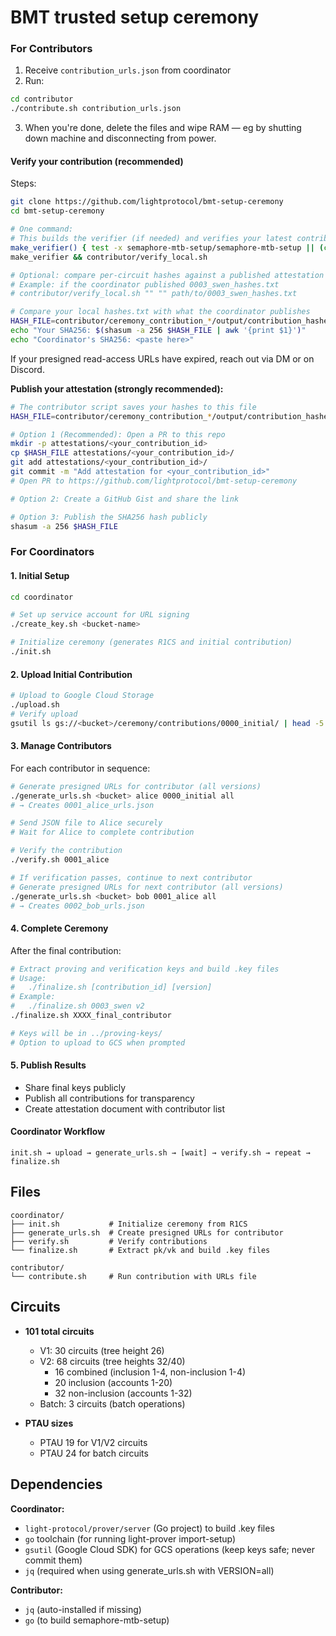 # BMT trusted setup ceremony

### For Contributors

1. Receive `contribution_urls.json` from coordinator
2. Run:

```bash
cd contributor
./contribute.sh contribution_urls.json
```

3. When you're done, delete the files and wipe RAM — eg by shutting down machine and disconnecting from power.

#### Verify your contribution (recommended)

Steps:

```bash
git clone https://github.com/lightprotocol/bmt-setup-ceremony
cd bmt-setup-ceremony

# One command:
# This builds the verifier (if needed) and verifies your latest contribution using saved offline inputs
make_verifier() { test -x semaphore-mtb-setup/semaphore-mtb-setup || (cd semaphore-mtb-setup && go build -o semaphore-mtb-setup .); }
make_verifier && contributor/verify_local.sh

# Optional: compare per-circuit hashes against a published attestation file
# Example: if the coordinator published 0003_swen_hashes.txt
# contributor/verify_local.sh "" "" path/to/0003_swen_hashes.txt

# Compare your local hashes.txt with what the coordinator publishes
HASH_FILE=contributor/ceremony_contribution_*/output/contribution_hashes.txt
echo "Your SHA256: $(shasum -a 256 $HASH_FILE | awk '{print $1}')"
echo "Coordinator's SHA256: <paste here>"
```

If your presigned read-access URLs have expired, reach out via DM or on Discord.

**Publish your attestation (strongly recommended):**

```bash
# The contributor script saves your hashes to this file
HASH_FILE=contributor/ceremony_contribution_*/output/contribution_hashes.txt

# Option 1 (Recommended): Open a PR to this repo
mkdir -p attestations/<your_contribution_id>
cp $HASH_FILE attestations/<your_contribution_id>/
git add attestations/<your_contribution_id>/
git commit -m "Add attestation for <your_contribution_id>"
# Open PR to https://github.com/lightprotocol/bmt-setup-ceremony

# Option 2: Create a GitHub Gist and share the link

# Option 3: Publish the SHA256 hash publicly
shasum -a 256 $HASH_FILE
```

### For Coordinators

#### 1. Initial Setup

```bash
cd coordinator

# Set up service account for URL signing
./create_key.sh <bucket-name>

# Initialize ceremony (generates R1CS and initial contribution)
./init.sh
```

#### 2. Upload Initial Contribution

```bash
# Upload to Google Cloud Storage
./upload.sh
# Verify upload
gsutil ls gs://<bucket>/ceremony/contributions/0000_initial/ | head -5
```

#### 3. Manage Contributors

For each contributor in sequence:

```bash
# Generate presigned URLs for contributor (all versions)
./generate_urls.sh <bucket> alice 0000_initial all
# → Creates 0001_alice_urls.json

# Send JSON file to Alice securely
# Wait for Alice to complete contribution

# Verify the contribution
./verify.sh 0001_alice

# If verification passes, continue to next contributor
# Generate presigned URLs for next contributor (all versions)
./generate_urls.sh <bucket> bob 0001_alice all
# → Creates 0002_bob_urls.json
```

#### 4. Complete Ceremony

After the final contribution:

```bash
# Extract proving and verification keys and build .key files
# Usage:
#   ./finalize.sh [contribution_id] [version]
# Example:
#   ./finalize.sh 0003_swen v2
./finalize.sh XXXX_final_contributor

# Keys will be in ../proving-keys/
# Option to upload to GCS when prompted
```

#### 5. Publish Results

- Share final keys publicly
- Publish all contributions for transparency
- Create attestation document with contributor list

#### Coordinator Workflow

```
init.sh → upload → generate_urls.sh → [wait] → verify.sh → repeat → finalize.sh
```

## Files

```
coordinator/
├── init.sh           # Initialize ceremony from R1CS
├── generate_urls.sh  # Create presigned URLs for contributor
├── verify.sh         # Verify contributions
└── finalize.sh       # Extract pk/vk and build .key files

contributor/
└── contribute.sh     # Run contribution with URLs file
```

## Circuits

- **101 total circuits**

  - V1: 30 circuits (tree height 26)
  - V2: 68 circuits (tree heights 32/40)
    - 16 combined (inclusion 1-4, non-inclusion 1-4)
    - 20 inclusion (accounts 1-20)
    - 32 non-inclusion (accounts 1-32)
  - Batch: 3 circuits (batch operations)

- **PTAU sizes**
  - PTAU 19 for V1/V2 circuits
  - PTAU 24 for batch circuits

## Dependencies

**Coordinator:**

- `light-protocol/prover/server` (Go project) to build .key files
- `go` toolchain (for running light-prover import-setup)
- `gsutil` (Google Cloud SDK) for GCS operations (keep keys safe; never commit them)
- `jq` (required when using generate_urls.sh with VERSION=all)

**Contributor:**

- `jq` (auto-installed if missing)
- `go` (to build semaphore-mtb-setup)
